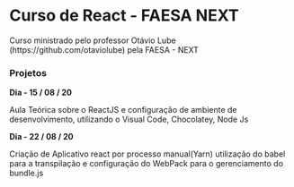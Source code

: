 # Curso de React - FAESA NEXT


<p>Curso ministrado pelo professor Otávio Lube (https://github.com/otaviolube) pela FAESA - NEXT<p>



<h3>Projetos</h3>

<b>Dia - 15 / 08 / 20</b>

<p>Aula Teórica sobre o ReactJS e configuração de ambiente de desenvolvimento, utilizando o Visual Code, Chocolatey, Node Js</p>

<b>Dia - 22 / 08 / 20</b>

<p>Criação de Aplicativo react por processo manual(Yarn) utilização do babel para a transpilação e configuração do WebPack para o gerenciamento do bundle.js</p>

